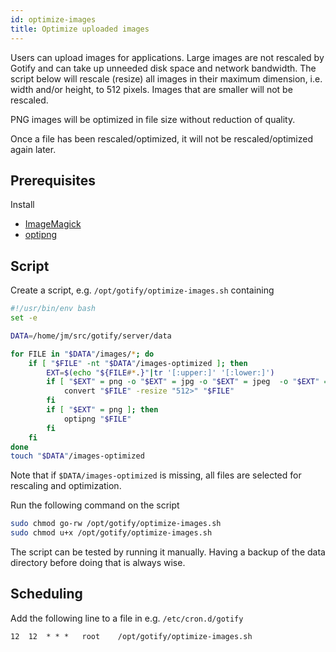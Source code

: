 ```yaml
---
id: optimize-images
title: Optimize uploaded images
---
```


Users can upload images for applications. Large images are not rescaled by
Gotify and can take up unneeded disk space and network bandwidth. The script
below will rescale (resize) all images in their maximum dimension, i.e. width
and/or height, to 512 pixels. Images that are smaller will not be rescaled.

PNG images will be optimized in file size without reduction of quality.

Once a file has been rescaled/optimized, it will not be rescaled/optimized
again later.

## Prerequisites

Install

- [ImageMagick](https://imagemagick.org/)
- [optipng](https://optipng.sourceforge.net/)

## Script

Create a script, e.g. `/opt/gotify/optimize-images.sh` containing

```bash
#!/usr/bin/env bash
set -e

DATA=/home/jm/src/gotify/server/data

for FILE in "$DATA"/images/*; do
    if [ "$FILE" -nt "$DATA"/images-optimized ]; then
        EXT=$(echo "${FILE#*.}"|tr '[:upper:]' '[:lower:]')
        if [ "$EXT" = png -o "$EXT" = jpg -o "$EXT" = jpeg  -o "$EXT" = gif ]; then
            convert "$FILE" -resize "512>" "$FILE"
        fi
        if [ "$EXT" = png ]; then
            optipng "$FILE"
        fi
    fi
done
touch "$DATA"/images-optimized
```

Note that if `$DATA/images-optimized` is missing, all files are selected for
rescaling and optimization.

Run the following command on the script

```bash
sudo chmod go-rw /opt/gotify/optimize-images.sh
sudo chmod u+x /opt/gotify/optimize-images.sh
```

The script can be tested by running it manually. Having a backup of the data
directory before doing that is always wise.

## Scheduling

Add the following line to a file in e.g. `/etc/cron.d/gotify`

```cron
12	12	* * *	root	/opt/gotify/optimize-images.sh
```
